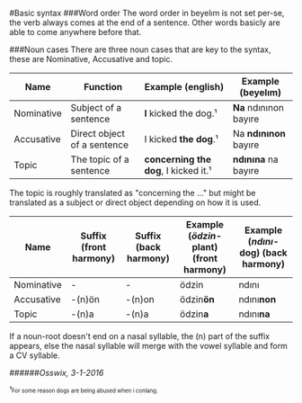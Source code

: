 #Basic syntax
###Word order
The word order in beyelım is not set per-se, the verb always comes at the end of a sentence. 
Other words basicly are able to come anywhere before that.

###Noun cases
There are three noun cases that are key to the syntax, these are Nominative, Accusative and topic.

Name       | Function                     | Example (english)               | Example (beyelım)
-----------|------------------------------|---------------------------------|------------------
Nominative | Subject of a sentence        | **I** kicked the dog.¹          | **Na** ndınınon bayıre
Accusative | Direct object of a sentence  | I kicked **the dog**.¹          | Na **ndınınon** bayıre
Topic      | The topic of a sentence      | **concerning the dog**, I kicked it.¹| **ndınına** na  bayıre

The topic is roughly translated as "concerning the ..." but might be translated as a subject or direct object depending on how it is used.

Name       | Suffix (front harmony) | Suffix (back harmony) | Example (*ödzin-* plant) (front harmony) | Example (*ndını-* dog) (back harmony)
-----------|------------------------|-----------------------|------------------------------------------|-----------------------------------
Nominative | -                      | -                     | ödzin                                    | ndını
Accusative | -(n)ön                 | -(n)on                | ödzin**ön**                              | ndını**non**
Topic      | -(n)a                  | -(n)a                 | ödzin**a**                               | ndını**na**

If a noun-root doesn't end on a nasal syllable, the (n) part of the suffix appears, else the nasal syllable will merge with the vowel syllable and form a CV syllable.

######*Osswix, 3-1-2016* 

¹<sub><sup>For some reason dogs are being abused when i conlang.</sup></sub>
